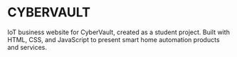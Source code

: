 # CYBERVAULT
IoT business website for CyberVault, created as a student project. Built with HTML, CSS, and JavaScript to present smart home automation products and services.
